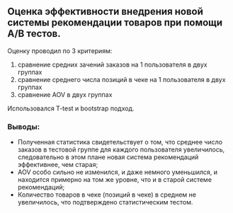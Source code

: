 ## Оценка эффективности внедрения новой системы рекомендации товаров при помощи А/В тестов.

Оценку проводил по 3 критериям:
1) сравнение средних зачений заказов на 1 пользователя в двух группах
2) сравнение среднего числа позиций в чеке на 1 пользователя в двух группах
3) сравнение AOV в двух группах

Использовался T-test и bootstrap подход.

### Выводы:
* Полученная статистика свидетельствует о том, что среднее число заказов в тестовой группе для каждого пользователя увеличилось, следовательно в этом плане новая система рекомендаций эффективнее, чем старая;
* AOV особо сильно не изменился, и даже немного уменьшился, и находится примерно на том же уровне, что и в старой системе рекомендаций;
* Количество товаров в чеке (позиций в чеке) в среднем не увеличилось, что подтверждено статистическим тестом.
